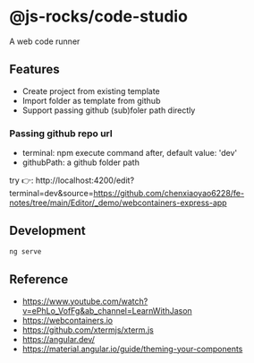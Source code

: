 # @js-rocks/code-studio

A web code runner

## Features

- Create project from existing template
- Import folder as template from github
- Support passing github (sub)foler path directly

### Passing github repo url

- terminal: npm execute command after, default value: 'dev'
- githubPath: a github folder path

try 👉: http://localhost:4200/edit?terminal=dev&source=https://github.com/chenxiaoyao6228/fe-notes/tree/main/Editor/_demo/webcontainers-express-app

## Development

```js
ng serve
```

## Reference

- https://www.youtube.com/watch?v=ePhLo_VofFg&ab_channel=LearnWithJason
- https://webcontainers.io
- https://github.com/xtermjs/xterm.js
- https://angular.dev/
- https://material.angular.io/guide/theming-your-components
